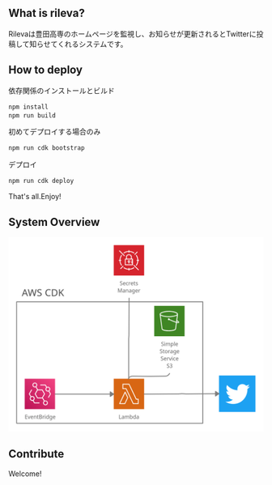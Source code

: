## What is rileva?
Rilevaは豊田高専のホームページを監視し、お知らせが更新されるとTwitterに投稿して知らせてくれるシステムです。

## How to deploy 
依存関係のインストールとビルド
```sh
npm install
npm run build
```
初めてデプロイする場合のみ
```sh
npm run cdk bootstrap
```
デプロイ
```sh
npm run cdk deploy
```

That's all.Enjoy!

## System Overview
![picture 1](system-overview.jpg)  


## Contribute
Welcome!
